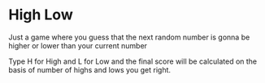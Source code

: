 # High Low

Just a game where you guess that the next random number is gonna be higher or lower than your current number

Type H for High and L for Low and the final score will be calculated on the basis of number of highs and lows you get right.